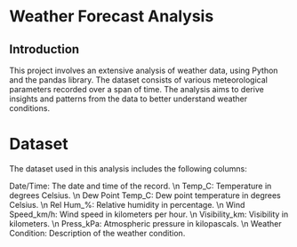 # Weather Forecast Analysis
## Introduction
This project involves an extensive analysis of weather data, using Python and the pandas library. The dataset consists of various meteorological parameters recorded over a span of time. The analysis aims to derive insights and patterns from the data to better understand weather conditions.

# Dataset
The dataset used in this analysis includes the following columns:

Date/Time: The date and time of the record. \n
Temp_C: Temperature in degrees Celsius. \n
Dew Point Temp_C: Dew point temperature in degrees Celsius. \n
Rel Hum_%: Relative humidity in percentage. \n
Wind Speed_km/h: Wind speed in kilometers per hour. \n
Visibility_km: Visibility in kilometers. \n
Press_kPa: Atmospheric pressure in kilopascals. \n
Weather Condition: Description of the weather condition.
